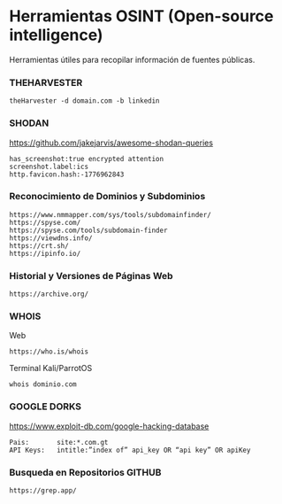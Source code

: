 # Herramientas OSINT (Open-source intelligence)
Herramientas útiles para recopilar información de fuentes públicas.

### THEHARVESTER
```
theHarvester -d domain.com -b linkedin
```
### SHODAN
https://github.com/jakejarvis/awesome-shodan-queries
```
has_screenshot:true encrypted attention
screenshot.label:ics
http.favicon.hash:-1776962843
```
### Reconocimiento de Dominios y Subdominios
```
https://www.nmmapper.com/sys/tools/subdomainfinder/
https://spyse.com/
https://spyse.com/tools/subdomain-finder
https://viewdns.info/
https://crt.sh/
https://ipinfo.io/
```
### Historial y Versiones de Páginas Web
```
https://archive.org/
```
### WHOIS
Web
```
https://who.is/whois
```
Terminal Kali/ParrotOS
```
whois dominio.com
```
### GOOGLE DORKS
https://www.exploit-db.com/google-hacking-database
```
Pais:       site:*.com.gt
API Keys:   intitle:”index of” api_key OR “api key” OR apiKey
```
### Busqueda en Repositorios GITHUB
```
https://grep.app/
```
